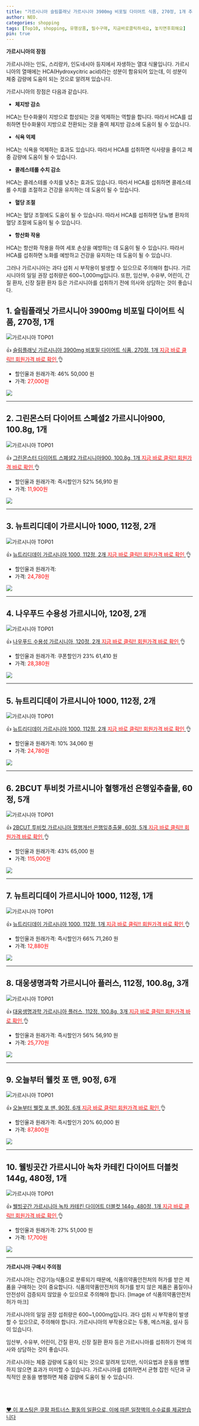 ```yaml
---
title: "가르시니아 슬림플래닛 가르시니아 3900mg 비포밀 다이어트 식품, 270정, 1개 추천 제품 비교 최저 가격 비교 장점 구매가이드"
author: NEO.
categories: shopping
tags: [Top10, shopping, 유행상품, 필수구매, 지금바로클릭하세요, 놓치면후회해요]
pin: true
---
```

**가르시니아의 장점**

가르시니아는 인도, 스리랑카, 인도네시아 등지에서 자생하는 열대 식물입니다. 가르시니아의 열매에는 HCA(Hydroxycitric acid)라는 성분이 함유되어 있는데, 이 성분이 체중 감량에 도움이 되는 것으로 알려져 있습니다.

가르시니아의 장점은 다음과 같습니다.

* **체지방 감소**

HCA는 탄수화물이 지방으로 합성되는 것을 억제하는 역할을 합니다. 따라서 HCA를 섭취하면 탄수화물이 지방으로 전환되는 것을 줄여 체지방 감소에 도움이 될 수 있습니다.

* **식욕 억제**

HCA는 식욕을 억제하는 효과도 있습니다. 따라서 HCA를 섭취하면 식사량을 줄이고 체중 감량에 도움이 될 수 있습니다.

* **콜레스테롤 수치 감소**

HCA는 콜레스테롤 수치를 낮추는 효과도 있습니다. 따라서 HCA를 섭취하면 콜레스테롤 수치를 조절하고 건강을 유지하는 데 도움이 될 수 있습니다.

* **혈당 조절**

HCA는 혈당 조절에도 도움이 될 수 있습니다. 따라서 HCA를 섭취하면 당뇨병 환자의 혈당 조절에 도움이 될 수 있습니다.

* **항산화 작용**

HCA는 항산화 작용을 하여 세포 손상을 예방하는 데 도움이 될 수 있습니다. 따라서 HCA를 섭취하면 노화를 예방하고 건강을 유지하는 데 도움이 될 수 있습니다.

그러나 가르시니아는 과다 섭취 시 부작용이 발생할 수 있으므로 주의해야 합니다. 가르시니아의 일일 권장 섭취량은 600~1,000mg입니다. 또한, 임산부, 수유부, 어린이, 간질 환자, 신장 질환 환자 등은 가르시니아를 섭취하기 전에 의사와 상담하는 것이 좋습니다.

   

## 1. 슬림플래닛 가르시니아 3900mg 비포밀 다이어트 식품, 270정, 1개

![가르시니아 TOP01](https://thumbnail9.coupangcdn.com/thumbnails/remote/490x490ex/image/retail/images/2629811576911187-b76a4cb0-8d35-4f37-a6ee-193c886aa659.png)


👍 [슬림플래닛 가르시니아 3900mg 비포밀 다이어트 식품, 270정, 1개 <font color=red> 지금 바로 클릭!! 회원가격 바로 확인 </font> ](https://link.coupang.com/re/AFFSDP?lptag=AF3617701&subid=GithubCoopas&pageKey=6681304496&traceid=V0-153&itemId=15407541825&vendorItemId=70056438557) 👌 


- 할인율과 원래가격: 46%  50,000   원
- 가격: <span style='color:red'>27,000원</span>

[![](/discount_price.png)](https://link.coupang.com/re/AFFSDP?lptag=AF3617701&subid=GithubCoopas&pageKey=6681304496&traceid=V0-153&itemId=15407541825&vendorItemId=70056438557)

---


   

## 2. 그린몬스터 다이어트 스폐셜2 가르시니아900, 100.8g, 1개

![가르시니아 TOP01](https://thumbnail10.coupangcdn.com/thumbnails/remote/490x490ex/image/retail/images/795094889986981-87d84431-fa99-468b-be77-2344c0afe4ca.jpg)


👍 [그린몬스터 다이어트 스폐셜2 가르시니아900, 100.8g, 1개 <font color=red> 지금 바로 클릭!! 회원가격 바로 확인 </font> ](https://link.coupang.com/re/AFFSDP?lptag=AF3617701&subid=GithubCoopas&pageKey=6807918291&traceid=V0-153&itemId=16095441468&vendorItemId=3028473540) 👌 


- 할인율과 원래가격: 즉시할인가 52%  56,910   원
- 가격: <span style='color:red'>11,900원</span>

[![](/discount_price.png)](https://link.coupang.com/re/AFFSDP?lptag=AF3617701&subid=GithubCoopas&pageKey=6807918291&traceid=V0-153&itemId=16095441468&vendorItemId=3028473540)

---


   

## 3. 뉴트리디데이 가르시니아 1000, 112정, 2개

![가르시니아 TOP01](https://thumbnail7.coupangcdn.com/thumbnails/remote/490x490ex/image/retail/images/557421577575890-dba9e80b-eebb-44a5-a7d7-b5ef084ccc72.jpg)


👍 [뉴트리디데이 가르시니아 1000, 112정, 2개 <font color=red> 지금 바로 클릭!! 회원가격 바로 확인 </font> ](https://link.coupang.com/re/AFFSDP?lptag=AF3617701&subid=GithubCoopas&pageKey=6697513406&traceid=V0-153&itemId=15500552111&vendorItemId=73464152763) 👌 


- 할인율과 원래가격: 
- 가격: <span style='color:red'>24,780원</span>

[![](/discount_price.png)](https://link.coupang.com/re/AFFSDP?lptag=AF3617701&subid=GithubCoopas&pageKey=6697513406&traceid=V0-153&itemId=15500552111&vendorItemId=73464152763)

---


   

## 4. 나우푸드 수용성 가르시니아, 120정, 2개

![가르시니아 TOP01](https://thumbnail7.coupangcdn.com/thumbnails/remote/490x490ex/image/retail/images/2021/06/06/10/3/fe68bddc-d55a-42de-9b26-8d1e2513ea6e.jpg)


👍 [나우푸드 수용성 가르시니아, 120정, 2개 <font color=red> 지금 바로 클릭!! 회원가격 바로 확인 </font> ](https://link.coupang.com/re/AFFSDP?lptag=AF3617701&subid=GithubCoopas&pageKey=5638253860&traceid=V0-153&itemId=9164340339&vendorItemId=76450260029) 👌 


- 할인율과 원래가격: 쿠폰할인가 23%  61,410   원
- 가격: <span style='color:red'>28,380원</span>

[![](/discount_price.png)](https://link.coupang.com/re/AFFSDP?lptag=AF3617701&subid=GithubCoopas&pageKey=5638253860&traceid=V0-153&itemId=9164340339&vendorItemId=76450260029)

---


   

## 5. 뉴트리디데이 가르시니아 1000, 112정, 2개

![가르시니아 TOP01](https://thumbnail7.coupangcdn.com/thumbnails/remote/490x490ex/image/retail/images/557421577575890-dba9e80b-eebb-44a5-a7d7-b5ef084ccc72.jpg)


👍 [뉴트리디데이 가르시니아 1000, 112정, 2개 <font color=red> 지금 바로 클릭!! 회원가격 바로 확인 </font> ](https://link.coupang.com/re/AFFSDP?lptag=AF3617701&subid=GithubCoopas&pageKey=6697513406&traceid=V0-153&itemId=15500552111&vendorItemId=73464152763) 👌 


- 할인율과 원래가격: 10%  34,060   원
- 가격: <span style='color:red'>24,780원</span>

[![](/discount_price.png)](https://link.coupang.com/re/AFFSDP?lptag=AF3617701&subid=GithubCoopas&pageKey=6697513406&traceid=V0-153&itemId=15500552111&vendorItemId=73464152763)

---


   

## 6. 2BCUT 투비컷 가르시니아 혈행개선 은행잎추출물, 60정, 5개

![가르시니아 TOP01](https://thumbnail8.coupangcdn.com/thumbnails/remote/490x490ex/image/vendor_inventory/c112/454f69996cb5ff100ef31d3ed84a1fe1a9ea4b7b91742a6bae890389544f.jpg)


👍 [2BCUT 투비컷 가르시니아 혈행개선 은행잎추출물, 60정, 5개 <font color=red> 지금 바로 클릭!! 회원가격 바로 확인 </font> ](https://link.coupang.com/re/AFFSDP?lptag=AF3617701&subid=GithubCoopas&pageKey=7464917739&traceid=V0-153&itemId=18616505866&vendorItemId=86470514725) 👌 


- 할인율과 원래가격: 43%  65,000   원
- 가격: <span style='color:red'>115,000원</span>

[![](/discount_price.png)](https://link.coupang.com/re/AFFSDP?lptag=AF3617701&subid=GithubCoopas&pageKey=7464917739&traceid=V0-153&itemId=18616505866&vendorItemId=86470514725)

---


   

## 7. 뉴트리디데이 가르시니아 1000, 112정, 1개

![가르시니아 TOP01](https://thumbnail9.coupangcdn.com/thumbnails/remote/490x490ex/image/retail/images/4347725576506141-e6215c7f-6173-43e4-9588-22f54d3ee65d.jpg)


👍 [뉴트리디데이 가르시니아 1000, 112정, 1개 <font color=red> 지금 바로 클릭!! 회원가격 바로 확인 </font> ](https://link.coupang.com/re/AFFSDP?lptag=AF3617701&subid=GithubCoopas&pageKey=6697513406&traceid=V0-153&itemId=15500536121&vendorItemId=73464152773) 👌 


- 할인율과 원래가격: 즉시할인가 66%  71,260   원
- 가격: <span style='color:red'>12,880원</span>

[![](/discount_price.png)](https://link.coupang.com/re/AFFSDP?lptag=AF3617701&subid=GithubCoopas&pageKey=6697513406&traceid=V0-153&itemId=15500536121&vendorItemId=73464152773)

---


   

## 8. 대웅생명과학 가르시니아 플러스, 112정, 100.8g, 3개

![가르시니아 TOP01](https://thumbnail10.coupangcdn.com/thumbnails/remote/490x490ex/image/retail/images/1103778395459074-76f273ba-6d73-433b-b1ab-59b549f64eda.jpg)


👍 [대웅생명과학 가르시니아 플러스, 112정, 100.8g, 3개 <font color=red> 지금 바로 클릭!! 회원가격 바로 확인 </font> ](https://link.coupang.com/re/AFFSDP?lptag=AF3617701&subid=GithubCoopas&pageKey=137636&traceid=V0-153&itemId=547724306&vendorItemId=4436951884) 👌 


- 할인율과 원래가격: 즉시할인가 56%  56,910   원
- 가격: <span style='color:red'>25,770원</span>

[![](/discount_price.png)](https://link.coupang.com/re/AFFSDP?lptag=AF3617701&subid=GithubCoopas&pageKey=137636&traceid=V0-153&itemId=547724306&vendorItemId=4436951884)

---


   

## 9. 오늘부터 웰컷 포 맨, 90정, 6개

![가르시니아 TOP01](https://thumbnail8.coupangcdn.com/thumbnails/remote/490x490ex/image/vendor_inventory/259a/8dc27575a7a4121453eb1798d1f033cfec8d159e7e5364c31378279131cf.jpg)


👍 [오늘부터 웰컷 포 맨, 90정, 6개 <font color=red> 지금 바로 클릭!! 회원가격 바로 확인 </font> ](https://link.coupang.com/re/AFFSDP?lptag=AF3617701&subid=GithubCoopas&pageKey=7165238166&traceid=V0-153&itemId=18040668932&vendorItemId=86751050352) 👌 


- 할인율과 원래가격: 즉시할인가 20%  60,000   원
- 가격: <span style='color:red'>87,800원</span>

[![](/discount_price.png)](https://link.coupang.com/re/AFFSDP?lptag=AF3617701&subid=GithubCoopas&pageKey=7165238166&traceid=V0-153&itemId=18040668932&vendorItemId=86751050352)

---


   

## 10. 웰빙곳간 가르시니아 녹차 카테킨 다이어트 더블컷 144g, 480정, 1개

![가르시니아 TOP01](https://thumbnail7.coupangcdn.com/thumbnails/remote/490x490ex/image/vendor_inventory/abe2/630d3d2194d043e1357567949c8f82b1a02ac0ede857810c98ef08a14b55.png)


👍 [웰빙곳간 가르시니아 녹차 카테킨 다이어트 더블컷 144g, 480정, 1개 <font color=red> 지금 바로 클릭!! 회원가격 바로 확인 </font> ](https://link.coupang.com/re/AFFSDP?lptag=AF3617701&subid=GithubCoopas&pageKey=7212701102&traceid=V0-153&itemId=18257251766&vendorItemId=85766043338) 👌 


- 할인율과 원래가격: 27%  51,000   원
- 가격: <span style='color:red'>17,700원</span>

[![](/discount_price.png)](https://link.coupang.com/re/AFFSDP?lptag=AF3617701&subid=GithubCoopas&pageKey=7212701102&traceid=V0-153&itemId=18257251766&vendorItemId=85766043338)

---
**가르시니아 구매시 주의점**

가르시니아는 건강기능식품으로 분류되기 때문에, 식품의약품안전처의 허가를 받은 제품을 구매하는 것이 중요합니다. 식품의약품안전처의 허가를 받지 않은 제품은 품질이나 안전성이 검증되지 않았을 수 있으므로 주의해야 합니다.
[Image of 식품의약품안전처 허가 마크]

가르시니아의 일일 권장 섭취량은 600~1,000mg입니다. 과다 섭취 시 부작용이 발생할 수 있으므로, 주의해야 합니다. 가르시니아의 부작용으로는 두통, 메스꺼움, 설사 등이 있습니다.

임산부, 수유부, 어린이, 간질 환자, 신장 질환 환자 등은 가르시니아를 섭취하기 전에 의사와 상담하는 것이 좋습니다.

가르시니아는 체중 감량에 도움이 되는 것으로 알려져 있지만, 식이요법과 운동을 병행하지 않으면 효과가 미미할 수 있습니다. 가르시니아를 섭취하면서 균형 잡힌 식단과 규칙적인 운동을 병행하면 체중 감량에 도움이 될 수 있습니다.<br><br><br><br><br> [ ❤  이 포스팅은 쿠팡 파트너스 활동의 일환으로, 이에 따른 일정액의 수수료를 제공받습니다](https://link.coupang.com/a/bcEFyh)